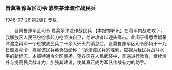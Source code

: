 ### 晋冀鲁豫军区司令  嘉奖茅津渡作战民兵

1946-07-26
第2版()
专栏：

　　晋冀鲁豫军区司令
    嘉奖茅津渡作战民兵
    【本报邯郸讯】在蒋军内战进攻下，我解放区人民已纷纷拿起刀枪坚决自卫，给进攻者以迎头痛击。此间于得悉盘踞茅津渡之蒋军一个班被我民兵二十余人歼灭的消息后，晋冀鲁豫军区司令部特于十九日颁发命令，嘉奖该民兵英勇战绩称：“茅津渡民兵的胜利，应视为我民兵战斗水平的新标志。本部特通令全区表扬，望各区在人民武装中，普遍进行教育，继续培养与提高民兵战斗力，加强其建设，使其真正成为军队作战有力的助手。
